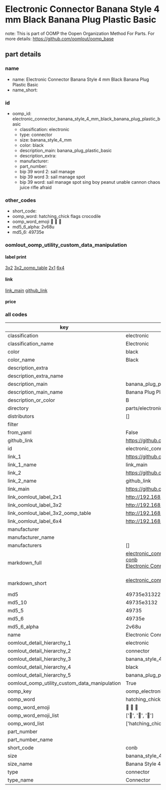 # Electronic Connector Banana Style 4 mm Black Banana Plug Plastic Basic  

note: This is part of OOMP the Oopen Organization Method For Parts. For more details: https://github.com/oomlout/oomp_base

##  part details





### name
* name: Electronic Connector Banana Style 4 mm Black Banana Plug Plastic Basic
* name_short: 
### id
* oomp_id: electronic_connector_banana_style_4_mm_black_banana_plug_plastic_basic
  * classification: electronic
  * type: connector
  * size: banana_style_4_mm
  * color: black
  * description_main: banana_plug_plastic_basic
  * description_extra: 
  * manufacturer: 
  * part_number: 
  * bip 39 word 2: sail manage
  * bip 39 word 3: sail manage spot
  * bip 39 word: sail manage spot sing boy peanut unable cannon chaos juice rifle afraid

### other_codes
* short_code: 
* oomp_word: hatching_chick flags crocodile
* oomp_word_emoji :hatching_chick: :flags: :crocodile:
* md5_6_alpha: 2v68u
* md5_6: 49735e






### oomlout_oomp_utility_custom_data_manipulation
#### label print
[3x2](http://192.168.1.245:1112/?label=oomp%202v68u)
[3x2_oomp_table](http://192.168.1.107:1112/?label=oomp%202v68u)
[2x1](http://192.168.1.242:1112/?label=oomp%202v68u)
[6x4](http://192.168.1.55:1112/?label=oomp%202v68u)    

#### link

[link_main](https://github.com/oomlout/oomlout_oomp_current_version_messy/tree/main/parts/electronic_connector_banana_style_4_mm_black_banana_plug_plastic_basic) [github_link](https://github.com/oomlout/oomlout_oomp_part_src/tree/main/parts/electronic_connector_banana_style_4_mm_black_banana_plug_plastic_basic)                             

#### price







### all codes 
| key | value |  
| --- | --- |  
| classification | electronic |  
| classification_name | Electronic |  
| color | black |  
| color_name | Black |  
| description_extra |  |  
| description_extra_name |  |  
| description_main | banana_plug_plastic_basic |  
| description_main_name | Banana Plug Plastic Basic |  
| description_or_color | B  |  
| directory | parts/electronic_connector_banana_style_4_mm_black_banana_plug_plastic_basic |  
| distributors | [] |  
| filter |  |  
| from_yaml | False |  
| github_link | https://github.com/oomlout/oomlout_oomp_part_src/tree/main/parts/electronic_connector_banana_style_4_mm_black_banana_plug_plastic_basic |  
| id | electronic_connector_banana_style_4_mm_black_banana_plug_plastic_basic |  
| link_1 | https://github.com/oomlout/oomlout_oomp_current_version_messy/tree/main/parts/electronic_connector_banana_style_4_mm_black_banana_plug_plastic_basic |  
| link_1_name | link_main |  
| link_2 | https://github.com/oomlout/oomlout_oomp_part_src/tree/main/parts/electronic_connector_banana_style_4_mm_black_banana_plug_plastic_basic |  
| link_2_name | github_link |  
| link_main | https://github.com/oomlout/oomlout_oomp_current_version_messy/tree/main/parts/electronic_connector_banana_style_4_mm_black_banana_plug_plastic_basic |  
| link_oomlout_label_2x1 | http://192.168.1.242:1112/?label=oomp%202v68u |  
| link_oomlout_label_3x2 | http://192.168.1.245:1112/?label=oomp%202v68u |  
| link_oomlout_label_3x2_oomp_table | http://192.168.1.107:1112/?label=oomp%202v68u |  
| link_oomlout_label_6x4 | http://192.168.1.55:1112/?label=oomp%202v68u |  
| manufacturer |  |  
| manufacturer_name |  |  
| manufacturers | [] |  
| markdown_full | [electronic_connector_banana_style_4_mm_black_banana_plug_plastic_basic](https://github.com/oomlout/oomlout_oomp_current_version_messy/tree/main/parts/electronic_connector_banana_style_4_mm_black_banana_plug_plastic_basic)<br>[conb](https://github.com/oomlout/oomlout_oomp_current_version_messy/tree/main/parts/electronic_connector_banana_style_4_mm_black_banana_plug_plastic_basic)<br>[Electronic Connector Banana Style 4 Mm Black Banana Plug Plastic Basic](https://github.com/oomlout/oomlout_oomp_current_version_messy/tree/main/parts/electronic_connector_banana_style_4_mm_black_banana_plug_plastic_basic)<br><br> |  
| markdown_short | [electronic_connector_banana_style_4_mm_black_banana_plug_plastic_basic](https://github.com/oomlout/oomlout_oomp_current_version_messy/tree/main/parts/electronic_connector_banana_style_4_mm_black_banana_plug_plastic_basic)<br><br> |  
| md5 | 49735e3132217d8a878d5c95a5a1bdf1 |  
| md5_10 | 49735e3132 |  
| md5_5 | 49735 |  
| md5_6 | 49735e |  
| md5_6_alpha | 2v68u |  
| name | Electronic Connector Banana Style 4 mm Black Banana Plug Plastic Basic |  
| oomlout_detail_hierarchy_1 | electronic |  
| oomlout_detail_hierarchy_2 | connector |  
| oomlout_detail_hierarchy_3 | banana_style_4_mm |  
| oomlout_detail_hierarchy_4 | black |  
| oomlout_detail_hierarchy_5 | banana_plug_plastic_basic |  
| oomlout_oomp_utility_custom_data_manipulation | True |  
| oomp_key | oomp_electronic_connector_banana_style_4_mm_black_banana_plug_plastic_basic |  
| oomp_word | hatching_chick flags crocodile |  
| oomp_word_emoji | :hatching_chick: :flags: :crocodile: |  
| oomp_word_emoji_list | [':hatching_chick:', ':flags:', ':crocodile:'] |  
| oomp_word_list | ['hatching_chick', 'flags', 'crocodile'] |  
| part_number |  |  
| part_number_name |  |  
| short_code | conb |  
| size | banana_style_4_mm |  
| size_name | Banana Style 4 mm |  
| type | connector |  
| type_name | Connector |  
